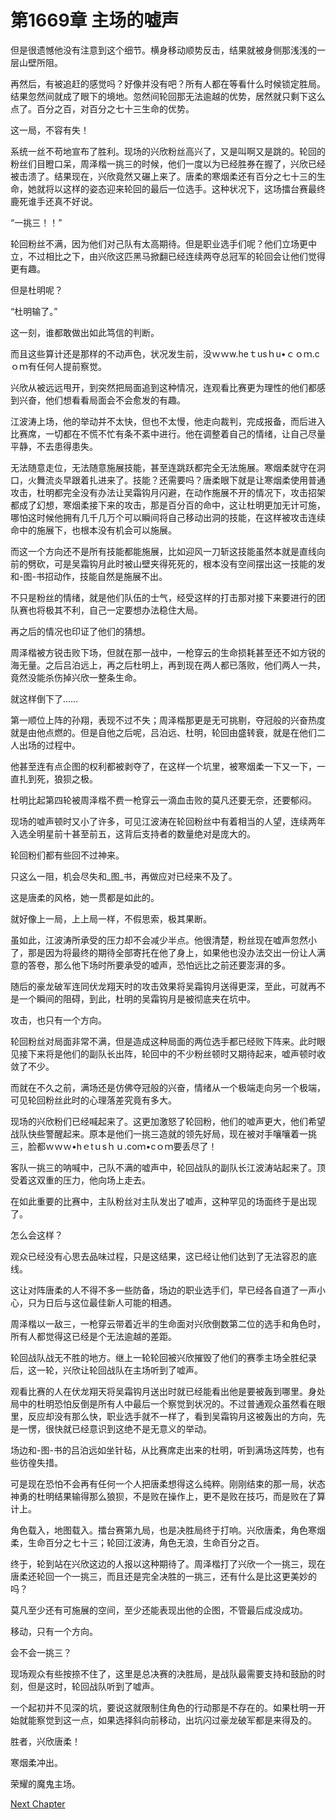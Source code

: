 # 第1669章 主场的嘘声

但是很遗憾他没有注意到这个细节。横身移动顺势反击，结果就被身侧那浅浅的一层山壁所阻。

再然后，有被追赶的感觉吗？好像并没有吧？所有人都在等看什么时候锁定胜局。结果忽然间就成了眼下的境地。忽然间轮回那无法逾越的优势，居然就只剩下这么点了。百分之百，对百分之七十三生命的优势。

这一局，不容有失！

系统一丝不苟地宣布了胜利。现场的兴欣粉丝高兴了，又是叫啊又是跳的。轮回的粉丝们目瞪口呆，周泽楷一挑三的时候，他们一度以为已经胜券在握了，兴欣已经被击溃了。结果现在，兴欣竟然又碾上来了。唐柔的寒烟柔还有百分之七十三的生命，她就将以这样的姿态迎来轮回的最后一位选手。这种状况下，这场擂台赛最终鹿死谁手还真不好说。

“一挑三！！”

轮回粉丝不满，因为他们对己队有太高期待。但是职业选手们呢？他们立场更中立，不过相比之下，由兴欣这匹黑马掀翻已经连续两夺总冠军的轮回会让他们觉得更有趣。

但是杜明呢？

“杜明输了。”

这一刻，谁都敢做出如此笃信的判断。

而且这些算计还是那样的不动声色，状况发生前，没ｗｗw.heｔusｈu•ｃｏｍ.cｏｍ有任何人提前察觉。

兴欣从被远远甩开，到突然把局面追到这种情况，连观看比赛更为理性的他们都感到兴奋，他们想看看局面会不会愈发的有趣。

江波涛上场，他的举动并不太快，但也不太慢，他走向裁判，完成报备，而后进入比赛席，一切都在不慌不忙有条不紊中进行。他在调整着自己的情绪，让自己尽量平静，不去患得患失。

无法随意走位，无法随意施展技能，甚至连跳跃都完全无法施展。寒烟柔就守在洞口，火舞流炎早跟着扎进来了。技能？还需要吗？唐柔眼下就是让寒烟柔使用普通攻击，杜明都完全没有办法让吴霜钩月闪避，在动作施展不开的情况下，攻击招架都成了幻想，寒烟柔接下来的攻击，那是百分百的命中，这让杜明更加无计可施，哪怕这时候他拥有几千几万个可以瞬间将自己移动出洞的技能，在这样被攻击连续命中的施展下，也根本没有机会可以施展。

而这一个方向还不是所有技能都能施展，比如迎风一刀斩这技能虽然本就是直线向前的劈砍，可是吴霜钩月此时被山壁夹得死死的，根本没有空间摆出这一技能的发和-图-书招动作，技能自然是施展不出。

不只是粉丝的情绪，就是他们队伍的士气，经受这样的打击那对接下来要进行的团队赛也将极其不利，自己一定要想办法稳住大局。

再之后的情况也印证了他们的猜想。

周泽楷被方锐击败下场，但就在那一战中，一枪穿云的生命损耗甚至还不如方锐的海无量。之后吕泊远上，再之后杜明上，再到现在两人都已落败，他们两人一共，竟然没能杀伤掉兴欣一整条生命。

就这样倒下了……

第一顺位上阵的孙翔，表现不过不失；周泽楷那更是无可挑剔，夺冠般的兴奋热度就是由他点燃的。但是自他之后呢，吕泊远、杜明，轮回由盛转衰，就是在他们二人出场的过程中。

他甚至连有点企图的权利都被剥夺了，在这样一个坑里，被寒烟柔一下又一下，一直扎到死，狼狈之极。

杜明比起第四轮被周泽楷不费一枪穿云一滴血击败的莫凡还要无奈，还要郁闷。

现场的嘘声顿时又小了许多，可见江波涛在轮回粉丝中有着相当的人望，连续两年入选全明星前十甚至前五，这背后支持者的数量绝对是庞大的。

轮回粉们都有些回不过神来。

只这么一阻，机会尽失和_图_书，再做应对已经来不及了。

这是唐柔的风格，她一贯都是如此的。

就好像上一局，上上局一样，不假思索，极其果断。

虽如此，江波涛所承受的压力却不会减少半点。他很清楚，粉丝现在嘘声忽然小了，那是因为将最终的期待全部寄托在他了身上，如果他也没办法交出一份让人满意的答卷，那么他下场时所要承受的嘘声，恐怕远比之前还要澎湃的多。

随后的豪龙破军连同伏龙翔天时的攻击效果将吴霜钩月送得更深，至此，可就再不是一个瞬间的阻碍，到此，杜明的吴霜钩月是被彻底夹在坑中。

攻击，也只有一个方向。

轮回粉丝对局面非常不满，但是造成这种局面的两位选手都已经败下阵来。此时眼见接下来将是他们的副队长出阵，轮回中的不少粉丝顿时又期待起来，嘘声顿时收敛了不少。

而就在不久之前，满场还是仿佛夺冠般的兴奋，情绪从一个极端走向另一个极端，可见轮回粉丝此时的心理落差究竟有多大。

现场的兴欣粉们已经喊起来了。这更加激怒了轮回粉，他们的嘘声更大，他们希望战队快些警醒起来。原本是他们一挑三造就的领先好局，现在被对手嚷嚷着一挑三，脸都ｗｗｗ•hｅtｕsｈｕ.coｍ•cｏｍ要丢尽了！

客队一挑三的呐喊中，己队不满的嘘声中，轮回战队的副队长江波涛站起来了。顶受着这双重的压力，他向场上走去。

在如此重要的比赛中，主队粉丝对主队发出了嘘声，这种罕见的场面终于是出现了。

怎么会这样？

观众已经没有心思去品味过程，只是这结果，这已经让他们达到了无法容忍的底线。

这让对阵唐柔的人不得不多一些防备，场边的职业选手们，早已经各自道了一声小心，只为日后与这位最佳新人可能的相遇。

周泽楷以一敌三，一枪穿云带着近半的生命面对兴欣倒数第二位的选手和角色时，所有人都觉得这已经是个无法逾越的差距。

轮回战队战无不胜的地方。继上一轮轮回被兴欣摧毁了他们的赛季主场全胜纪录后，这一轮，兴欣让轮回战队在主场听到了嘘声。

观看比赛的人在伏龙翔天将吴霜钩月送出时就已经能看出他是要被轰到哪里。身处局中的杜明恐怕反倒是所有人中最后一个察觉到状况的。不过普通观众虽然看在眼里，反应却没有那么快，职业选手就不一样了，看到吴霜钩月这被轰出的方向，先是一愣，很快就已经意识到这绝不是无意义的举动。

场边和-图-书的吕泊远如坐针毡，从比赛席走出来的杜明，听到满场这阵势，也有些彷徨失措。

可是现在恐怕不会再有任何一个人把唐柔想得这么纯粹。刚刚结束的那一局，状态神勇的杜明结果输得那么狼狈，不是败在操作上，更不是败在技巧，而是败在了算计上。

角色载入，地图载入。擂台赛第九局，也是决胜局终于打响。兴欣唐柔，角色寒烟柔，生命百分之七十三；轮回江波涛，角色无浪，生命百分之百。

终于，轮到站在兴欣这边的人报以这种期待了。周泽楷打了兴欣一个一挑三，现在唐柔还轮回一个一挑三，而且还是完全决胜的一挑三，还有什么是比这更美妙的吗？

莫凡至少还有可施展的空间，至少还能表现出他的企图，不管最后成没成功。

移动，只有一个方向。

会不会一挑三？

现场观众有些按捺不住了，这里是总决赛的决胜局，是战队最需要支持和鼓励的时刻，但是这时，轮回战队听到了嘘声。

一个起初并不见深的坑，要说这就限制住角色的行动那是不存在的。如果杜明一开始就能察觉到这一点，如果选择斜向前移动，出坑闪过豪龙破军都是来得及的。

胜者，兴欣唐柔！

寒烟柔冲出。

荣耀的魔鬼主场。



[Next Chapter](%E7%AC%AC1670%E7%AB%A0%20%E4%B8%8D%E7%B4%A7%E4%B8%8D%E6%85%A2%E7%9A%84%E5%BC%80%E5%B1%80.md)